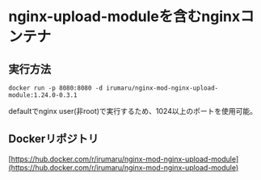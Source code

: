 # nginx-upload-moduleを含むnginxコンテナ

## 実行方法
`
docker run -p 8080:8080 -d irumaru/nginx-mod-nginx-upload-module:1.24.0-0.3.1
`

defaultでnginx user(非root)で実行するため、1024以上のポートを使用可能。  

## Dockerリポジトリ

[https://hub.docker.com/r/irumaru/nginx-mod-nginx-upload-module](https://hub.docker.com/r/irumaru/nginx-mod-nginx-upload-module)
